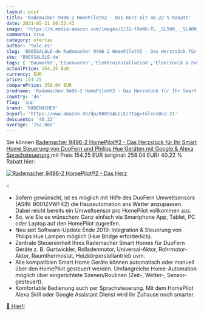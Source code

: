 ```yaml
---
layout: post
title: 'Rademacher 9496-2 HomePilot®2 - Das Herz mit 40.22 % Rabatt'
date: 2021-05-21 00:32:43
image: 'https://m.media-amazon.com/images/I/31-fXeW6-TL._SL500_._SL400_.jpg'
comments: true
category: ofertas
author: 'tole.es'
slug: 'B005SALGLE-de Rademacher 9496-2 HomePilot®2 - Das Herzstück für Ihr...'
sku: 'B005SALGLE-de'
tags: [ 'Baumarkt','Eisenwaren','Elektroinstallation','Elektronik & Foto','Fenster-Zubehör','Fernseher & Heimkino','Funkgeräte & Zubehör','Heimkino, TV & Video Zubehör','Zubehör für Funkgeräte','rademacher', ]
actualPrice: 154.25 EUR
currency: EUR
price: 154.25
comparePrice: 258.04 EUR
prodname: 'Rademacher 9496-2 HomePilot®2 - Das Herzstück für Ihr Smart Home  Steuerung von DuoFern und Philips Hue Geräten  mit Google & Alexa Sprachsteuerung '
country: 'de'
flag: '🇩🇪'
brand: 'RADEMACHER'
buyurl: 'https://www.amazon.de/dp/B005SALGLE/?tag=tolees0ca-21'
descuento: '40.22'
average: '152.865'
---
```


Sie können [Rademacher 9496-2 HomePilot®2 - Das Herzstück für Ihr Smart Home  Steuerung von DuoFern und Philips Hue Geräten  mit Google & Alexa Sprachsteuerung ](https://www.amazon.de/dp/B005SALGLE/?tag=tolees0ca-21) mit Preis 154.25 EUR (original: 258.04 EUR) 40.22 % Rabatt hier:

[![Rademacher 9496-2 HomePilot®2 - Das Herz](https://m.media-amazon.com/images/I/31-fXeW6-TL._SL500_._SL400_.jpg)](https://www.amazon.de/dp/B005SALGLE/?tag=tolees0ca-21)

ℹ️:

- Sofern gewünscht, ist es möglich mit Hilfe des DuoFern Umweltsensors (ASIN: B001ZVWF42) die Hausautomation ans Wetter anzupassen. Dabei reicht bereits ein Umweltsensor pro HomePilot vollkommen aus.
- So, wie Sie es wünschen: Ganz einfach via Smartphone App, Tablet, PC oder Laptop auf den HomePilot zugreifen.
- Neu seit Software-Update Ende 2019: Integration & Steuerung von Philips Hue Lampen möglich (Hue Bridge erforderlich).
- Zentrale Steuereinheit Ihres Rademacher Smart Homes für DuoFern Geräte z. B. Gurtwickler, Rolladenmotor, Universal-Aktor, Rohrmotor-Aktor, Raumthermostat, Heizkörperstellantrieb uvm.
- Alle kompatiblen Smart Home Geräte können automatisch oder manuell über den HomePilot gesteuert werden. Umfangreiche Home-Automation möglich über eingerichtete Szenen/Routinen (Zeit-, Wetter-, Sensor-gesteuert).
- Komfortable Bedienung auch per Sprachsteuerung. Mit dem HomePilot Alexa Skill oder Google Assistant Dienst wird ihr Zuhause noch smarter.

[🛒 Hier!!](https://www.amazon.de/dp/B005SALGLE/?tag=tolees0ca-21)

